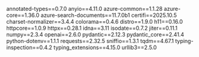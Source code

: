
annotated-types==0.7.0
anyio==4.11.0
azure-common==1.1.28
azure-core==1.36.0
azure-search-documents==11.7.0b1
certifi==2025.10.5
charset-normalizer==3.4.4
colorama==0.4.6
distro==1.9.0
h11==0.16.0
httpcore==1.0.9
httpx==0.28.1
idna==3.11
isodate==0.7.2
jiter==0.11.1
numpy==2.3.4
openai==2.6.0
pydantic==2.12.3
pydantic_core==2.41.4
python-dotenv==1.1.1
requests==2.32.5
sniffio==1.3.1
tqdm==4.67.1
typing-inspection==0.4.2
typing_extensions==4.15.0
urllib3==2.5.0

